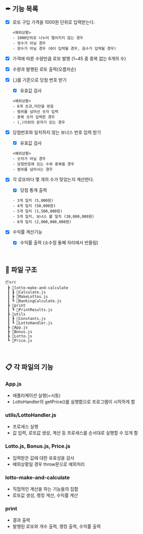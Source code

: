 ## ✒ 기능 목록
- [x] 로또 구입 가격을 1000원 단위로 입력받는다.
    ```
    <예외상황>
    - 1000단위로 나누어 떨어지지 않는 경우
    - 정수가 아닐 경우
    - 양수가 아닐 경우 (0이 입력될 경우, 음수가 입력될 경우)
    ```

- [x] 가격에 따른 수량만큼 로또 발행 (1~45 중 중복 없는 6개의 수)

- [x] 수량과 발행된 로또 출력(오름차순)

- [x] (,)를 기준으로 당첨 번호 받기
    - [x] 유효값 검사
    ```
    <예외상황>
    - 6개 초과,미만을 받음
    - 범위를 넘어선 숫자 입력
    - 중복 숫자 입력한 경우
    - (,)이외의 문자가 있는 경우
    ```
- [x] 당첨번호와 일치하지 않는 보너스 번호 입력 받기
    - [x] 유효값 검사
    ```
    <예외상황>
    - 숫자가 아닐 경우
    - 당첨번호에 있는 수와 중복될 경우
    - 범위를 넘어서는 경우
    ```

- [x] 각 로또마다 몇 개의 수가 맞았는지 계산한다.
    - [x] 당첨 통계 출력
    ```
    - 3개 일치 (5,000원)
    - 4개 일치 (50,000원)
    - 5개 일치 (1,500,000원)
    - 5개 일치, 보너스 볼 일치 (30,000,000원)
    - 6개 일치 (2,000,000,000원)
    ```

- [x] 수익률 계산기능
    - [x] 수익률 출력 (소수점 둘째 자리에서 반올림)

<br />

## :file_folder: 파일 구조
```
📦src
 ┣ 📂lotto-make-and-calculate
 ┃ ┣ 📜Calculate.js
 ┃ ┣ 📜MakeLottos.js
 ┃ ┗ 📜RankingCalculate.js
 ┣ 📂print
 ┃ ┗ 📜PrintResults.js
 ┣ 📂utils
 ┃ ┣ 📜Constants.js
 ┃ ┗ 📜LottoHandler.js
 ┣ 📜App.js
 ┣ 📜Bonus.js
 ┣ 📜Lotto.js
 ┗ 📜Price.js
 ```

 <br />

 ## :clipboard: 각 파일의 기능
 ### App.js
 - 애플리케이션 실행(=시동)
 - LottoHandler의 getPrice()를 실행함으로 프로그램이 시작하게 함

 ### utils/LottoHandler.js
 - 프로세스 실행
 - 값 입력, 로또값 생성, 계산 등 프로세스를 순서대로 실행할 수 있게 함

 ### Lotto.js, Bonus.js, Price.js
 - 입력받은 값에 대한 유효성을 검사
 - 예외상황일 경우 throw문으로 예외처리

 ### lotto-make-and-calculate
 - 직접적인 계산을 하는 기능들의 집합
 - 로또값 생성, 랭킹 계산, 수익률 계산

 ### print
 - 결과 출력
 - 발행된 로또와 개수 출력, 랭킹 출력, 수익률 출력